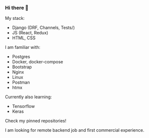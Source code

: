 ### Hi there 👋
My stack:
  - Django (DRF, Channels, Tests/)
  - JS (React, Redux)
  - HTML, CSS
  
I am familiar with:
  - Postgres
  - Docker, docker-compose
  - Bootstrap
  - Nginx
  - Linux 
  - Postman
  - htmx

Currently also learning:
  - Tensorflow 
  - Keras

Check my pinned repositories!

I am looking for remote backend job and first commercial experience.
